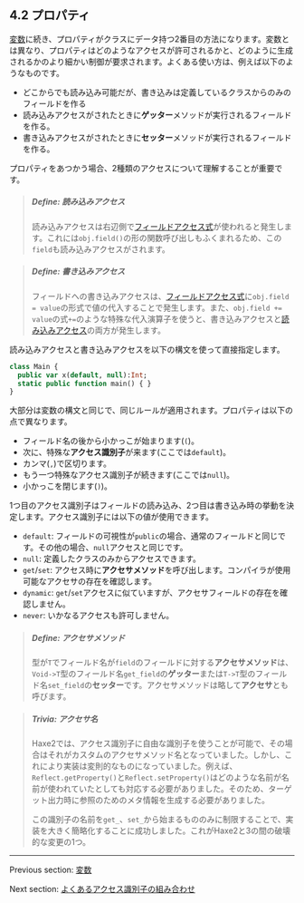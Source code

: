## 4.2 プロパティ

[変数](class-field-variable.md)に続き、プロパティがクラスにデータ持つ2番目の方法になります。変数とは異なり、プロパティはどのようなアクセスが許可されるかと、どのように生成されるかのより細かい制御が要求されます。よくある使い方は、例えば以下のようなものです。

* どこからでも読み込み可能だが、書き込みは定義しているクラスからのみのフィールドを作る
* 読み込みアクセスがされたときに**ゲッター**メソッドが実行されるフィールドを作る。
* 書き込みアクセスがされたときに**セッター**メソッドが実行されるフィールドを作る。

プロパティをあつかう場合、2種類のアクセスについて理解することが重要です。

> ##### Define: 読み込みアクセス
>
> 読み込みアクセスは右辺側で[フィールドアクセス式](expression-field-access.md)が使われると発生します。これには`obj.field()`の形の関数呼び出しもふくまれるため、この`field`も読み込みアクセスがされます。

> ##### Define: 書き込みアクセス
>
> フィールドへの書き込みアクセスは、[フィールドアクセス式](expression-field-access.md)に`obj.field = value`の形式で値の代入することで発生します。また、`obj.field += value`の式`+=`のような特殊な代入演算子を使うと、書き込みアクセスと[読み込みアクセス](dictionary.md#define-read-access)の両方が発生します。
 

読み込みアクセスと書き込みアクセスを以下の構文を使って直接指定します。

```haxe
class Main {
  public var x(default, null):Int;
  static public function main() { }
}
```

大部分は変数の構文と同じで、同じルールが適用されます。プロパティは以下の点で異なります。

* フィールド名の後から小かっこが始まります(`(`)。
* 次に、特殊な**アクセス識別子**が来ます(ここでは`default`)。
* カンマ(`,`)で区切ります。
* もう一つ特殊なアクセス識別子が続きます(ここでは`null`)。
* 小かっこを閉じます(`)`)。

1つ目のアクセス識別子はフィールドの読み込み、2つ目は書き込み時の挙動を決定します。アクセス識別子には以下の値が使用できます。

* `default`: フィールドの可視性が`public`の場合、通常のフィールドと同じです。その他の場合、`null`アクセスと同じです。
* `null`: 定義したクラスのみからアクセスできます。
* `get`/`set`: アクセス時に**アクセサメソッド**を呼び出します。コンパイラが使用可能なアクセサの存在を確認します。
* `dynamic`: `get`/`set`アクセスに似ていますが、アクセサフィールドの存在を確認しません。
* `never`: いかなるアクセスも許可しません。

> ##### Define: アクセサメソッド
>
> 型が`T`でフィールド名が`field`のフィールドに対する**アクセサメソッド**は、`Void->T`型のフィールド名`get_field`の**ゲッター**または`T->T`型のフィールド名`set_field`の**セッター**です。アクセサメソッドは略して**アクセサ**とも呼びます。

> ##### Trivia: アクセサ名
>
> Haxe2では、アクセス識別子に自由な識別子を使うことが可能で、その場合はそれがカスタムのアクセサメソッド名となっていました。しかし、これにより実装は変則的なものになっていました。例えば、`Reflect.getProperty()`と`Reflect.setProperty()`はどのような名前が名前が使われていたとしても対応する必要がありました。そのため、ターゲット出力時に参照のためのメタ情報を生成する必要がありました。
> 
> この識別子の名前を`get_`、`set_`から始まるもののみに制限することで、実装を大きく簡略化することに成功しました。これがHaxe2と3の間の破壊的な変更の1つ。

---

Previous section: [変数](class-field-variable.md)

Next section: [よくあるアクセス識別子の組み合わせ](class-field-property-common-combinations.md)